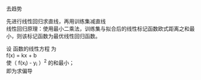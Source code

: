 
去趋势  

先进行线性回归求直线，再用训练集减直线  
线性回归原理：使用最小二乘法，训练集与拟合后的线性标记函数欧式距离之和最小，则该标记函数为最优线性回归函数。

设 函数的线性方程 为  
f(x) = kx + b  
使（ f(x<sub>i</sub>) - y<sub>i</sub> ）<sup>2</sup> 的和最小；  
即为求偏导  
